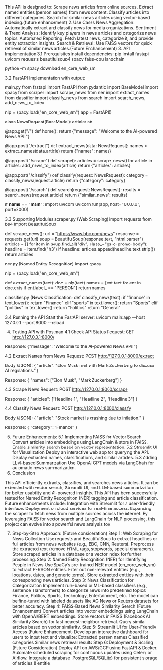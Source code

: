This API is designed to:
Scrape news articles from online sources.
Extract named entities (person names) from news content.
Classify articles into different categories.
Search for similar news articles using vector-based indexing.(future enhancement)
2. Use Cases
News Aggregation: Automatically extract and classify news for media organizations.
Sentiment & Trend Analysis: Identify key players in news articles and categorize news topics.
Automated Reporting: Fetch latest news, categorize it, and provide entity extraction insights.
Search & Retrieval: Use FAISS vectors for quick retrieval of similar news articles.(Future Enchancement)
3. API Implementation
3.1 Prerequisites
Install dependencies:
pip install fastapi uvicorn requests beautifulsoup4 spacy faiss-cpu langchain

python -m spacy download en_core_web_sm

3.2 FastAPI Implementation with output:




main.py
from fastapi import FastAPI
from pydantic import BaseModel
import spacy
from scraper import scrape_news
from ner import extract_names
from classifier import classify_news
from search import search_news, add_news_to_index

nlp = spacy.load("en_core_web_sm")
app = FastAPI()

class NewsRequest(BaseModel):
    article: str

@app.get("/")
def home():
    return {"message": "Welcome to the AI-powered News API!"}

@app.post("/extract")
def extract_news(data: NewsRequest):
    names = extract_names(data.article)
    return {"names": names}

@app.post("/scrape")
def scrape():
    articles = scrape_news()
    for article in articles:
        add_news_to_index(article)
    return {"articles": articles}

@app.post("/classify")
def classify(request: NewsRequest):
    category = classify_news(request.article)
    return {"category": category}

@app.post("/search")
def search(request: NewsRequest):
    results = search_news(request.article)
    return {"similar_news": results}

if __name__ == "__main__":
    import uvicorn
    uvicorn.run(app, host="0.0.0.0", port=8000)

3.3 Supporting Modules
scraper.py (Web Scraping)
import requests
from bs4 import BeautifulSoup

def scrape_news():
    url = "https://www.bbc.com/news"
    response = requests.get(url)
    soup = BeautifulSoup(response.text, "html.parser")
    articles = []
    for item in soup.find_all("div", class_="gs-c-promo-body"):
        headline = item.find("h3")
        if headline:
            articles.append(headline.text.strip())
    return articles

ner.py (Named Entity Recognition)
import spacy

nlp = spacy.load("en_core_web_sm")

def extract_names(text):
    doc = nlp(text)
    names = [ent.text for ent in doc.ents if ent.label_ == "PERSON"]
    return names

classifier.py (News Classification)
def classify_news(text):
    if "finance" in text.lower():
        return "Finance"
    elif "sports" in text.lower():
        return "Sports"
    elif "politics" in text.lower():
        return "Politics"
    return "General"

3.4 Running the API
Start the FastAPI server:
uvicorn main:app --host 127.0.0.1 --port 8000 --reload

4. Testing API with Postman
4.1 Check API Status
Request:
GET http://127.0.0.1:8000/

Response:
{"message": "Welcome to the AI-powered News API!"}

4.2 Extract Names from News
Request:
POST http://127.0.0.1:8000/extract

Body (JSON):
{
    "article": "Elon Musk met with Mark Zuckerberg to discuss AI regulations."
}

Response:
{
    "names": ["Elon Musk", "Mark Zuckerberg"]
}

4.3 Scrape News
Request:
POST http://127.0.0.1:8000/scrape

Response:
{
    "articles": ["Headline 1", "Headline 2", "Headline 3"]
}

4.4 Classify News
Request:
POST http://127.0.0.1:8000/classify

Body (JSON):
{
    "article": "Stock market is crashing due to inflation."
}

Response:
{
    "category": "Finance"
}

5. Future Enhancements:
5.1 Implementing FAISS for Vector Search
Convert articles into embeddings using LangChain & store in FAISS.
Enable similarity search based on vector representation.
5.2 Streamlit UI for Visualization
Deploy an interactive web app for querying the API.
Display extracted names, classifications, and similar articles.
5.3 Adding LLM-based Summarization
Use OpenAI GPT models via LangChain for automatic news summarization.
6. Conclusion

This API efficiently extracts, classifies, and searches news articles. It can be extended with vector search, Streamlit UI, and LLM-based summarization for better usability and AI-powered insights.
This API has been successfully tested for Named Entity Recognition (NER) tagging and article classification. Future enhancements include:
Integration with Streamlit for a user-friendly interface.
Deployment on cloud services for real-time access.
Expanding the scraper to fetch news from multiple sources across the internet.
By leveraging FAISS for vector search and LangChain for NLP processing, this project can evolve into a powerful news analysis too

7. Step-by-Step Approach: (Future consideration)
Step 1: Web Scraping for News Collection
Use requests and BeautifulSoup to extract headlines or full articles from news websites (e.g., BBC, CNN, Reuters).
Preprocess the extracted text (remove HTML tags, stopwords, special characters).
Store scraped articles in a database or a vector index for further processing.
Step 2: Named Entity Recognition (NER) for Identifying People in News
Use SpaCy’s pre-trained NER model (en_core_web_sm) to extract PERSON entities.
Filter out non-relevant entities (e.g., locations, dates, and generic terms).
Store extracted entities with their corresponding news articles.
Step 3: News Classification for Categorization
Implement rule-based or ML-based classifiers (e.g., sentence Transformers) to categorize news into predefined topics:
Finance, Politics, Sports, Technology, Entertainment, etc.
The model can be fine-tuned with labeled datasets like AG News or Reuters datasets for better accuracy.
Step 4: FAISS-Based News Similarity Search (Future Enhancement)
Convert articles into vector embeddings using LangChain with OpenAI/BERT embeddings.
Store vectors in FAISS (Facebook AI Similarity Search) for fast nearest-neighbor retrieval.
Query similar articles based on vector similarity.
Step 5: Streamlit UI for User-Friendly Access (Future Enhancement)
Develop an interactive dashboard for users to input text and visualize:
Extracted person names
Classified categories
Similar news retrieval results
Step 6: Deployment & Scaling (Future Consideration)
Deploy API on AWS/GCP using FastAPI & Docker.
Automate scheduled scraping for continuous updates using Celery or Airflow.
Integrate a database (PostgreSQL/SQLite) for persistent storage of articles & entitie
